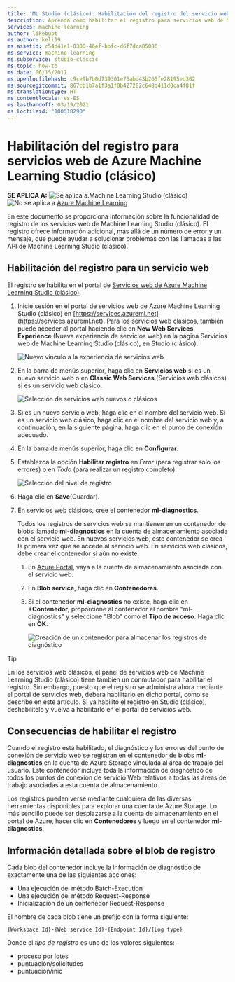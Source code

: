 ```yaml
---
title: 'ML Studio (clásico): Habilitación del registro del servicio web: Azure'
description: Aprenda cómo habilitar el registro para servicios web de Machine Learning Studio (clásico). El registro proporciona información adicional para ayudar a solucionar las API.
services: machine-learning
author: likebupt
ms.author: keli19
ms.assetid: c54d41e1-0300-46ef-bbfc-d6f7dca85086
ms.service: machine-learning
ms.subservice: studio-classic
ms.topic: how-to
ms.date: 06/15/2017
ms.openlocfilehash: c9ce9b7b0d739301e76abd43b265fe28195ed302
ms.sourcegitcommit: 867cb1b7a1f3a1f0b427282c648d411d0ca4f81f
ms.translationtype: HT
ms.contentlocale: es-ES
ms.lasthandoff: 03/19/2021
ms.locfileid: "100518290"
---
```

# <a name="enable-logging-for-azure-machine-learning-studio-classic-web-services"></a>Habilitación del registro para servicios web de Azure Machine Learning Studio (clásico)

**SE APLICA A:**  ![Se aplica a.](../../../includes/media/aml-applies-to-skus/yes.png)Machine Learning Studio (clásico)   ![No se aplica a.](../../../includes/media/aml-applies-to-skus/no.png)[Azure Machine Learning](../overview-what-is-machine-learning-studio.md#ml-studio-classic-vs-azure-machine-learning-studio)


En este documento se proporciona información sobre la funcionalidad de registro de los servicios web de Machine Learning Studio (clásico). El registro ofrece información adicional, más allá de un número de error y un mensaje, que puede ayudar a solucionar problemas con las llamadas a las API de Machine Learning Studio (clásico).  

## <a name="how-to-enable-logging-for-a-web-service"></a>Habilitación del registro para un servicio web

El registro se habilita en el portal de [Servicios web de Azure Machine Learning Studio (clásico)](https://services.azureml.net). 

1. Inicie sesión en el portal de servicios web de Azure Machine Learning Studio (clásico) en [https://services.azureml.net](https://services.azureml.net). Para los servicios web clásicos, también puede acceder al portal haciendo clic en **New Web Services Experience** (Nueva experiencia de servicios web) en la página Servicios web de Machine Learning Studio (clásico), en Studio (clásico).

   ![Nuevo vínculo a la experiencia de servicios web](./media/web-services-logging/new-web-services-experience-link.png)

2. En la barra de menús superior, haga clic en **Servicios web** si es un nuevo servicio web o en **Classic Web Services** (Servicios web clásicos) si es un servicio web clásico.

   ![Selección de servicios web nuevos o clásicos](./media/web-services-logging/select-web-service.png)

3. Si es un nuevo servicio web, haga clic en el nombre del servicio web. Si es un servicio web clásico, haga clic en el nombre del servicio web y, a continuación, en la siguiente página, haga clic en el punto de conexión adecuado.

4. En la barra de menús superior, haga clic en **Configurar**.

5. Establezca la opción **Habilitar registro** en *Error* (para registrar solo los errores) o en *Todo* (para realizar un registro completo).

   ![Selección del nivel de registro](./media/web-services-logging/enable-logging.png)

6. Haga clic en **Save**(Guardar).

7. En servicios web clásicos, cree el contenedor **ml-diagnostics**.

   Todos los registros de servicios web se mantienen en un contenedor de blobs llamado **ml-diagnostics** en la cuenta de almacenamiento asociada con el servicio web. En nuevos servicios web, este contenedor se crea la primera vez que se accede al servicio web. En servicios web clásicos, debe crear el contenedor si aún no existe. 

   1. En [Azure Portal](https://portal.azure.com), vaya a la cuenta de almacenamiento asociada con el servicio web.

   2. En **Blob service**, haga clic en **Contenedores**.

   3. Si el contenedor **ml-diagnostics** no existe, haga clic en **+Contenedor**, proporcione al contenedor el nombre "ml-diagnostics" y seleccione "Blob" como el **Tipo de acceso**. Haga clic en **OK**.

      ![Creación de un contenedor para almacenar los registros de diagnóstico](./media/web-services-logging/create-ml-diagnostics-container.png)

> [!TIP]
>
> En los servicios web clásicos, el panel de servicios web de Machine Learning Studio (clásico) tiene también un conmutador para habilitar el registro. Sin embargo, puesto que el registro se administra ahora mediante el portal de servicios web, deberá habilitarlo en dicho portal, como se describe en este artículo. Si ya habilitó el registro en Studio (clásico), deshabilítelo y vuelva a habilitarlo en el portal de servicios web.


## <a name="the-effects-of-enabling-logging"></a>Consecuencias de habilitar el registro
Cuando el registro está habilitado, el diagnóstico y los errores del punto de conexión de servicio web se registran en el contenedor de blobs **ml-diagnostics** en la cuenta de Azure Storage vinculada al área de trabajo del usuario. Este contenedor incluye toda la información de diagnóstico de todos los puntos de conexión de servicio Web relativos a todas las áreas de trabajo asociadas a esta cuenta de almacenamiento.

Los registros pueden verse mediante cualquiera de las diversas herramientas disponibles para explorar una cuenta de Azure Storage. Lo más sencillo puede ser desplazarse a la cuenta de almacenamiento en el portal de Azure, hacer clic en **Contenedores** y luego en el contenedor **ml-diagnostics**.  

## <a name="log-blob-detail-information"></a>Información detallada sobre el blob de registro
Cada blob del contenedor incluye la información de diagnóstico de exactamente una de las siguientes acciones:

* Una ejecución del método Batch-Execution  
* Una ejecución del método Request-Response  
* Inicialización de un contenedor Request-Response

El nombre de cada blob tiene un prefijo con la forma siguiente: 


`{Workspace Id}-{Web service Id}-{Endpoint Id}/{Log type}`


Donde el _tipo de registro_ es uno de los valores siguientes:  

* proceso por lotes  
* puntuación/solicitudes  
* puntuación/inic
